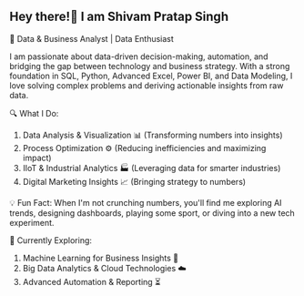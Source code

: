 ## Hey there!👋 I am Shivam Pratap Singh

🚀 Data & Business Analyst | Data Enthusiast




I am passionate about data-driven decision-making, automation, and bridging the gap between technology and business strategy. With a strong foundation in SQL, Python, Advanced Excel, Power BI, and Data Modeling, I love solving complex problems and deriving actionable insights from raw data.

🔍 What I Do:

1. Data Analysis & Visualization 📊 (Transforming numbers into insights)
2. Process Optimization ⚙️ (Reducing inefficiencies and maximizing impact)
3. IIoT & Industrial Analytics 🏭 (Leveraging data for smarter industries)
4. Digital Marketing Insights 📈 (Bringing strategy to numbers)

💡 Fun Fact: When I'm not crunching numbers, you'll find me exploring AI trends, designing dashboards, playing some sport, or diving into a new tech experiment.

🎯 Currently Exploring:

1. Machine Learning for Business Insights 🤖
2. Big Data Analytics & Cloud Technologies ☁️
3. Advanced Automation & Reporting ⏳

